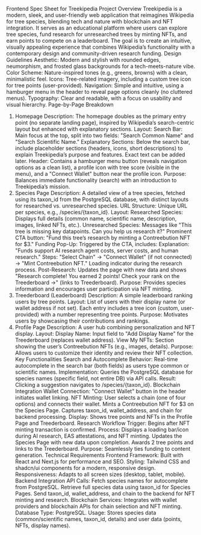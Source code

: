 Frontend Spec Sheet for Treekipedia
Project Overview
Treekipedia is a modern, sleek, and user-friendly web application that reimagines Wikipedia for tree species, blending tech and nature with blockchain and NFT integration. It serves as an educational platform where users can explore tree species, fund research for unresearched trees by minting NFTs, and earn points to compete on a leaderboard. The goal is to create an intuitive, visually appealing experience that combines Wikipedia’s functionality with a contemporary design and community-driven research funding.
Design Guidelines
Aesthetic: Modern and stylish with rounded edges, neumorphism, and frosted glass backgrounds for a tech-meets-nature vibe.
Color Scheme: Nature-inspired tones (e.g., greens, browns) with a clean, minimalistic feel.
Icons: Tree-related imagery, including a custom tree icon for tree points (user-provided).
Navigation: Simple and intuitive, using a hamburger menu in the header to reveal page options cleanly (no cluttered menus).
Typography: Clear and readable, with a focus on usability and visual hierarchy.
Page-by-Page Breakdown
1. Homepage
Description: The homepage doubles as the primary entry point (no separate landing page), inspired by Wikipedia’s search-centric layout but enhanced with explanatory sections.
Layout:
Search Bar: Main focus at the top, split into two fields: "Search Common Name" and "Search Scientific Name."
Explanatory Sections: Below the search bar, include placeholder sections (headers, icons, short descriptions) to explain Treekipedia’s purpose and features. Exact text can be added later.
Header: Contains a hamburger menu button (reveals navigation options as a clean list), a profile icon with tree score (visible in the menu), and a "Connect Wallet" button near the profile icon.
Purpose: Balances immediate functionality (search) with an introduction to Treekipedia’s mission.
2. Species Page
Description: A detailed view of a tree species, fetched using its taxon_id from the PostgreSQL database, with distinct layouts for researched vs. unresearched species.
URL Structure: Unique URL per species, e.g., /species/{taxon_id}.
Layout:
Researched Species: Displays full details (common name, scientific name, description, images, linked NFTs, etc.).
Unresearched Species:
Messages like "This tree is missing key datapoints. Can you help us research it?"
Prominent CTA button: "Fund this tree’s research by minting a Contreebution NFT for $3."
Funding Pop-Up: Triggered by the CTA, includes:
Explanation: "Funds support AI research agent costs, server costs, and human research."
Steps: "Select Chain" → "Connect Wallet" (if not connected) → "Mint Contreebution NFT."
Loading indicator during the research process.
Post-Research: Updates the page with new data and shows "Research complete! You earned 2 points! Check your rank on the Treederboard →" (links to Treederboard).
Purpose: Provides species information and encourages user participation via NFT minting.
3. Treederboard (Leaderboard)
Description: A simple leaderboard ranking users by tree points.
Layout:
List of users with their display name (or wallet address if not set).
Each entry includes a tree icon (custom, user-provided) with a number representing tree points.
Purpose: Motivates users by showcasing their contributions and rankings.
4. Profile Page
Description: A user hub combining personalization and NFT display.
Layout:
Display Name: Input field to "Add Display Name" for the Treederboard (replaces wallet address).
View My NFTs: Section showing the user’s Contreebution NFTs (e.g., images, details).
Purpose: Allows users to customize their identity and review their NFT collection.
Key Functionalities
Search and Autocomplete
Behavior: Real-time autocomplete in the search bar (both fields) as users type common or scientific names.
Implementation: Queries the PostgreSQL database for species names (specific field, not entire DB) via API calls.
Result: Clicking a suggestion navigates to /species/{taxon_id}.
Blockchain Integration
Wallet Connection: "Connect Wallet" button in the header initiates wallet linking.
NFT Minting:
User selects a chain (one of four options) and connects their wallet.
Mints a Contreebution NFT for $3 on the Species Page.
Captures taxon_id, wallet_address, and chain for backend processing.
Display: Shows tree points and NFTs in the Profile Page and Treederboard.
Research Workflow
Trigger: Begins after NFT minting transaction is confirmed.
Process:
Displays a loading bar/icon during AI research, EAS attestations, and NFT minting.
Updates the Species Page with new data upon completion.
Awards 2 tree points and links to the Treederboard.
Purpose: Seamlessly ties funding to content generation.
Technical Requirements
Frontend
Framework: Built with React and Next.js for performance and SEO.
Styling: Tailwind CSS and shadcn/ui components for a modern, responsive design.
Responsiveness: Adapts to all screen sizes (desktop, tablet, mobile).
Backend Integration
API Calls:
Fetch species names for autocomplete from PostgreSQL.
Retrieve full species data using taxon_id for Species Pages.
Send taxon_id, wallet_address, and chain to the backend for NFT minting and research.
Blockchain Services: Integrates with wallet providers and blockchain APIs for chain selection and NFT minting.
Database
Type: PostgreSQL.
Usage: Stores species data (common/scientific names, taxon_id, details) and user data (points, NFTs, display names).

